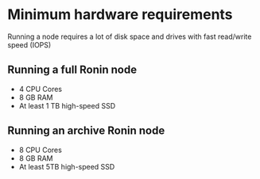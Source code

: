 # Minimum hardware requirements

Running a node requires a lot of disk space and drives with fast read/write speed (IOPS)

## Running a full Ronin node

* 4 CPU Cores
* 8 GB RAM
* At least 1 TB high-speed SSD

## Running an archive Ronin node

* 8 CPU Cores
* 8 GB RAM
* At least 5TB high-speed SSD
